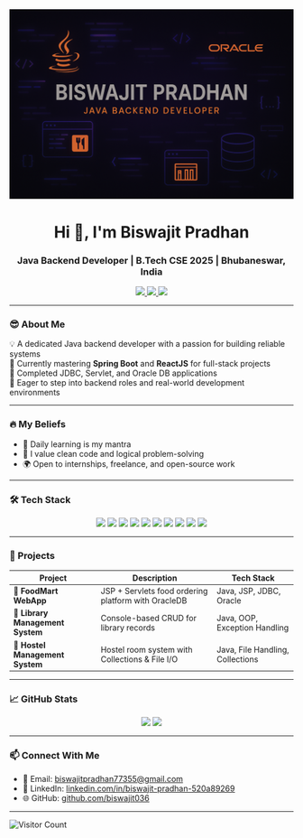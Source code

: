 <img src="banner.png" alt="Banner">

<h1 align="center">Hi 👋, I'm Biswajit Pradhan</h1>
<h3 align="center">Java Backend Developer | B.Tech CSE 2025 | Bhubaneswar, India</h3>

<p align="center">
  <a href="https://github.com/biswajit036">
    <img src="https://img.shields.io/badge/GitHub-181717?style=for-the-badge&logo=github&logoColor=white"/>
  </a>
  <a href="https://www.linkedin.com/in/biswajit-pradhan-520a89269">
    <img src="https://img.shields.io/badge/LinkedIn-0077B5?style=for-the-badge&logo=linkedin&logoColor=white"/>
  </a>
  <a href="mailto:biswajitpradhan77355@gmail.com">
    <img src="https://img.shields.io/badge/Gmail-D14836?style=for-the-badge&logo=gmail&logoColor=white"/>
  </a>
</p>

---

### 😎 About Me

💡 A dedicated Java backend developer with a passion for building reliable systems  
🌱 Currently mastering **Spring Boot** and **ReactJS** for full-stack projects  
🔭 Completed JDBC, Servlet, and Oracle DB applications  
🎯 Eager to step into backend roles and real-world development environments

---

### 🔥 My Beliefs

- 🚀 Daily learning is my mantra  
- 🧠 I value clean code and logical problem-solving  
- 🌍 Open to internships, freelance, and open-source work  

---

### 🛠️ Tech Stack

<p align="center">
  <img src="https://img.shields.io/badge/Java-%23ED8B00?style=for-the-badge&logo=openjdk&logoColor=white"/>
  <img src="https://img.shields.io/badge/JDBC-%23007396?style=for-the-badge&logo=databricks&logoColor=white"/>
  <img src="https://img.shields.io/badge/Servlets-%23232F3E?style=for-the-badge&logo=apachetomcat&logoColor=white"/>
  <img src="https://img.shields.io/badge/Oracle%20SQL-F80000?style=for-the-badge&logo=oracle&logoColor=white"/>
  <img src="https://img.shields.io/badge/Spring%20Boot-6DB33F?style=for-the-badge&logo=spring&logoColor=white"/>
  <img src="https://img.shields.io/badge/ReactJS-%2320232a?style=for-the-badge&logo=react&logoColor=%2361DAFB"/>
  <img src="https://img.shields.io/badge/HTML5-E34F26?style=for-the-badge&logo=html5&logoColor=white"/>
  <img src="https://img.shields.io/badge/CSS3-1572B6?style=for-the-badge&logo=css3&logoColor=white"/>
  <img src="https://img.shields.io/badge/JavaScript-F7DF1E?style=for-the-badge&logo=javascript&logoColor=black"/>
  <img src="https://img.shields.io/badge/Git-%23F05032?style=for-the-badge&logo=git&logoColor=white"/>
</p>

---

### 📂 Projects

| Project | Description | Tech Stack |
|--------|-------------|------------|
| 🔹 **FoodMart WebApp** | JSP + Servlets food ordering platform with OracleDB | Java, JSP, JDBC, Oracle |
| 🔹 **Library Management System** | Console-based CRUD for library records | Java, OOP, Exception Handling |
| 🔹 **Hostel Management System** | Hostel room system with Collections & File I/O | Java, File Handling, Collections |

---

### 📈 GitHub Stats

<p align="center">
  <img src="https://github-readme-stats.vercel.app/api?username=biswajit036&show_icons=true&theme=radical" width="47%"/>
  <img src="https://github-readme-streak-stats.herokuapp.com?user=biswajit036&theme=radical" width="47%"/>
</p>

---

### 📫 Connect With Me

- 📧 Email: [biswajitpradhan77355@gmail.com](mailto:biswajitpradhan77355@gmail.com)  
- 🔗 LinkedIn: [linkedin.com/in/biswajit-pradhan-520a89269](https://www.linkedin.com/in/biswajit-pradhan-520a89269)  
- 🌐 GitHub: [github.com/biswajit036](https://github.com/biswajit036)

---

![Visitor Count](https://komarev.com/ghpvc/?username=biswajit036&label=Profile+Views&style=flat&color=blue)
